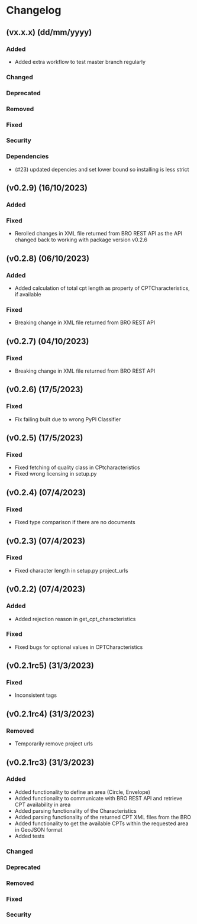 # Changelog

## (vx.x.x) (dd/mm/yyyy)
### Added
- Added extra workflow to test master branch regularly

### Changed

### Deprecated

### Removed

### Fixed

### Security

### Dependencies
- (#23) updated depencies and set lower bound so installing is less strict


## (v0.2.9) (16/10/2023)
### Added

### Fixed
- Rerolled changes in XML file returned from BRO REST API as the API changed back to working with package version v0.2.6

## (v0.2.8) (06/10/2023)
### Added
- Added calculation of total cpt length as property of CPTCharacteristics, if available

### Fixed
- Breaking change in XML file returned from BRO REST API 

## (v0.2.7) (04/10/2023)
### Fixed
- Breaking change in XML file returned from BRO REST API 

## (v0.2.6) (17/5/2023)
### Fixed
- Fix failing built due to wrong PyPI Classifier 

## (v0.2.5) (17/5/2023)
### Fixed
- Fixed fetching of quality class in CPtcharacteristics
- Fixed wrong licensing in setup.py

## (v0.2.4) (07/4/2023)
### Fixed
- Fixed type comparison if there are no documents 

## (v0.2.3) (07/4/2023)
### Fixed
- Fixed character length in setup.py project_urls

## (v0.2.2) (07/4/2023)
### Added
- Added rejection reason in get_cpt_characteristics

### Fixed
- Fixed bugs for optional values in CPTCharacteristics

## (v0.2.1rc5) (31/3/2023)
### Fixed
- Inconsistent tags

## (v0.2.1rc4) (31/3/2023)
### Removed
- Temporarily remove project urls

## (v0.2.1rc3) (31/3/2023)

### Added
- Added functionality to define an area (Circle, Envelope)  
- Added functionality to communicate with BRO REST API and retrieve CPT availability in area
- Added parsing functionality of the Characteristics
- Added parsing functionality of the returned CPT XML files from the BRO
- Added functionality to get the available CPTs within the requested area in GeoJSON format
- Added tests

### Changed

### Deprecated

### Removed

### Fixed

### Security
